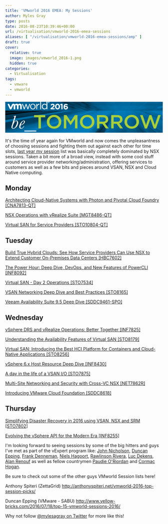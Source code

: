```yaml
---
title: 'VMworld 2016 EMEA: My Sessions'
author: Myles Gray
type: posts
date: 2016-08-23T10:39:46+00:00
url: /virtualisation/vmworld-2016-emea-sessions
aliases: [ "/virtualisation/vmworld-2016-emea-sessions/amp" ]
draft: true
cover:
  relative: true
  image: images/vmworld_2016-1.png
  hidden: true
categories:
  - Virtualisation
tags:
  - vmware
  - vmworld
---
```


![VMworld 2016][1]

It's the time of year again for VMworld and now comes the unpleasantness of choosing sessions and fighting them out against each other for time slots, [last year my session][2] list was basically completely dominated by NSX sessions. Taken a bit more of a broad view, instead with some cool stuff around service provider networking/administration, offering services to customers as well as a few bits and pieces around VSAN, NSX and Cloud Native computing.

## Monday

[Architecting Cloud-Native Systems with Photon and Pivotal Cloud Foundry [CNA7813-QT]][3]

[NSX Operations with vRealize Suite [MGT8486-QT]][4]

[Virtual SAN for Service Providers [STO10804-QT]][5]

## Tuesday

[Build True Hybrid Clouds: See How Service Providers Can Use NSX to Extend Customer On-Premises Data Centers [HBC7602]][6]

[The Power Hour: Deep Dive, DevOps, and New Features of PowerCLI [INF8092]][7]

[Virtual SAN - Day 2 Operations &#91;STO7534&#93;][8]

[VSAN Networking Deep Dive and Best Practices [STO8165]][9]

[Veeam Availability Suite 9.5 Deep Dive [SDDC9461-SPO]][10]

## Wednesday

[vSphere DRS and vRealize Operations: Better Together [INF7825]][11]

[Understanding the Availability Features of Virtual SAN &#91;STO8179&#93;][12]

[Virtual SAN: Introducing the Best HCI Platform for Containers and Cloud-Native Applications [STO8256]][13]

[vSphere 6.x Host Resource Deep Dive [INF8430]][14]

[A day in the life of a VSAN I/O [STO7875]][15]

[Multi-Site Networking and Security with Cross-VC NSX [NET7862R]][16]

[Introducing VMware Cloud Foundation [SDDC8618]][17]

## Thursday

[Simplifying Disaster Recovery in 2016 using VSAN, NSX and SRM [STO7802]][18]

[Evolving the vSphere API for the Modern Era [INF8255]][19]

I'm looking forward to seeing sessions by some of the big hitters and guys I've met as part of the vExpert program like: [John Nicholson][20], [Duncan Epping][21], [Frank Denneman][22], [Niels Hagoort][23], [Rawlinson Rivera][24], [Luc Dekens][25], [Alan Renouf][26] as well as fellow countrymen [Paudie O'Riordan][27] and [Cormac Hogan][28].

Be sure to check out some of the other guys VMworld Session lists here!

Anthony Spiteri (ZettaGrid) <http://anthonyspiteri.net/vmworld-2016-top-session-picks/>

Duncan Epping (VMware - SABU) <http://www.yellow-bricks.com/2016/07/18/top-15-vmworld-sessions-2016/>

Why not follow [@mylesagray on Twitter][29] for more like this!

 [1]: images/vmworld_2016-1.png
 [2]: /infrastructure/my-vmworld-2015-schedule/
 [3]: http://www.vmworld.com/eucatalog.jspa?search=CNA7813-QT
 [4]: http://www.vmworld.com/eucatalog.jspa?search=MGT8486-QT
 [5]: http://www.vmworld.com/eucatalog.jspa?search=STO10804-QT
 [6]: http://www.vmworld.com/eucatalog.jspa?search=HBC7602
 [7]: http://www.vmworld.com/eucatalog.jspa?search=INF8092
 [8]: http://www.vmworld.com/eucatalog.jspa?search=STO7534
 [9]: http://www.vmworld.com/eucatalog.jspa?search=STO8165
 [10]: http://www.vmworld.com/eucatalog.jspa?search=SDDC9461-SPO
 [11]: http://www.vmworld.com/eucatalog.jspa?search=INF7825
 [12]: http://www.vmworld.com/eucatalog.jspa?search=STO8179
 [13]: http://www.vmworld.com/eucatalog.jspa?search=STO8256
 [14]: http://www.vmworld.com/eucatalog.jspa?search=INF8430
 [15]: http://www.vmworld.com/eucatalog.jspa?search=STO7875
 [16]: http://www.vmworld.com/eucatalog.jspa?search=NET7862R
 [17]: http://www.vmworld.com/eucatalog.jspa?search=SDDC8618
 [18]: http://www.vmworld.com/eucatalog.jspa?search=STO7802
 [19]: http://www.vmworld.com/eucatalog.jspa?search=INF8255
 [20]: https://twitter.com/Lost_Signal
 [21]: https://twitter.com/DuncanYB
 [22]: https://twitter.com/FrankDenneman
 [23]: https://twitter.com/NHagoort
 [24]: https://twitter.com/PunchingClouds
 [25]: https://twitter.com/LucD22
 [26]: https://twitter.com/alanrenouf
 [27]: https://twitter.com/oriorp
 [28]: https://twitter.com/CormacJHogan
 [29]: https://twitter.com/mylesagray